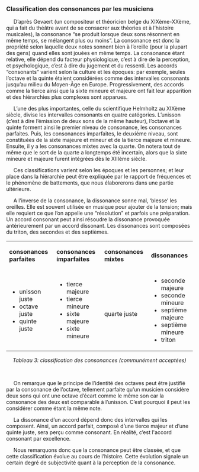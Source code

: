 ### Classification des consonances par les musiciens

<p>&nbsp;&nbsp;&nbsp;&nbsp;
D’après Gevaert (un compositeur et théoricien belge du XIXème-XXème, qui a fait du théâtre avant de se consacrer aux théories et à l’histoire musicales), la consonance “se produit lorsque deux sons résonnent en même temps, se mélangent plus ou moins”. La consonance est donc la propriété selon laquelle deux notes sonnent bien à l’oreille (pour la plupart des gens) quand elles sont jouées en même temps. La consonance étant relative, elle dépend du facteur physiologique, c’est à dire de la perception, et psychologique, c’est à dire du jugement et du ressenti. Les accords “consonants” varient selon la culture et les époques: par exemple, seules l’octave et la quinte étaient considérées comme des intervalles consonants jusqu’au milieu du Moyen-Âge en Europe. Progressivement, des accords comme la tierce ainsi que la sixte mineure et majeure ont fait leur apparition et des hiérarchies plus complexes sont apparues.
</p>
<p>&nbsp;&nbsp;&nbsp;&nbsp;
L’une des plus importantes, celle du scientifique Helmholtz au XIXème siècle, divise les intervalles consonants en quatre catégories. L’unisson (c’est à dire l’émission de deux sons de la même hauteur), l’octave et la quinte forment ainsi le premier niveau de consonance, les consonances parfaites. Puis, les consonances imparfaites, le deuxième niveau, sont constituées de la sixte majeure et mineur et de la tierce majeure et mineure. Ensuite, il y a les consonances mixtes avec la quarte. On notera tout de même que le sort de la quarte a longtemps été incertain, alors que la sixte mineure et majeure furent intégrées dès le XIIIème siècle.
</p>
<p>&nbsp;&nbsp;&nbsp;&nbsp;
Ces classifications varient selon les époques et les personnes; et leur place dans la hiérarchie peut être expliquée par le rapport de fréquences et le phénomène de battements, que nous élaborerons dans une partie ultérieure.
</p>
<p>&nbsp;&nbsp;&nbsp;&nbsp;
 A l’inverse de la consonance, la dissonance sonne mal, ‘blesse’ les oreilles. Elle est souvent utilisée en musique pour ajouter de la tension; mais elle requiert ce que l’on appelle une “résolution” et parfois une préparation. Un accord consonant peut ainsi résoudre la dissonance provoquée antérieurement par un accord dissonant. Les dissonances sont composées du triton, des secondes et des septièmes.
</p>
<table>
	<tbody>
		<tr>
			<td>
				<p>
					<strong>
						 consonances parfaites
					</strong>
				</p>
			</td>
			<td>
				<p>
					<strong>
						 consonances imparfaites
					</strong>
				</p>
			</td>
			<td>
				<p>
					<strong>
						 consonances mixtes
					</strong>
				</p>
			</td>
			<td>
				<p>
					<strong>
						 dissonances
					</strong>
				</p>
			</td>
		</tr>
		<tr>
			<td>
				<ul>
					<li >
						unisson juste
					</li>
					<li >
						octave juste
					</li>
					<li >
						quinte juste
					</li>
				</ul>
			</td>
			<td>
				<ul>
					<li >
						tierce majeure
					</li>
					<li >
						tierce mineure
					</li>
					<li >
						sixte majeure
					</li>
					<li >
						sixte mineure
					</li>
				</ul>
			</td>
			<td>
				<br />
				<p>
					quarte juste
				</p>
			</td>
			<td>
				<ul>
					<li >
						seconde majeure
					</li>
					<li >
						seconde mineure
					</li>
					<li >
						septième majeure
					</li>
					<li >
						septième mineure
					</li>
					<li >
						triton
					</li>
				</ul>
			</td>
		</tr>
	</tbody>
</table>

<center>
<p><em> Tableau 3: classification des consonances (communément acceptées) </em></p>
</center>
<p>
&nbsp;
</p>
<p>&nbsp;&nbsp;&nbsp;&nbsp;
    On remarque que le principe de l’identité des octaves peut être justifié par la consonance de l’octave, tellement parfaite qu’un musicien considère deux sons qui ont une octave d’écart comme le même son car la consonance des deux est comparable à l’unisson. C’est pourquoi il peut les considérer comme étant la même note.
</p>
<p>&nbsp;&nbsp;&nbsp;&nbsp;
    La dissonance d’un accord dépend donc des intervalles qui les composent. Ainsi, un accord parfait, composé d’une tierce majeur et d’une quinte juste, sera perçu comme consonant. En réalité, c’est l'accord consonant par excellence.
</p>
<p>&nbsp;&nbsp;&nbsp;&nbsp;
    Nous remarquons donc que la consonance peut être classée, et que cette classification évolue au cours de l’histoire. Cette évolution signale un certain degré de subjectivité quant à la perception de la consonance.
</p>